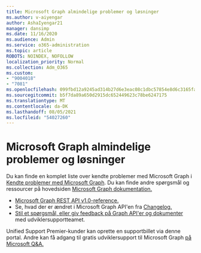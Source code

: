 ```yaml
---
title: Microsoft Graph almindelige problemer og løsninger
ms.author: v-aiyengar
author: AshaIyengar21
manager: dansimp
ms.date: 11/16/2020
ms.audience: Admin
ms.service: o365-administration
ms.topic: article
ROBOTS: NOINDEX, NOFOLLOW
localization_priority: Normal
ms.collection: Adm_O365
ms.custom:
- "9004018"
- "7081"
ms.openlocfilehash: 099fbd12a9245ad314b27d6e3eac08c1dbc57854e8d6c3165fac81141d83bde6
ms.sourcegitcommit: b5f7da89a650d2915dc652449623c78be6247175
ms.translationtype: MT
ms.contentlocale: da-DK
ms.lasthandoff: 08/05/2021
ms.locfileid: "54027260"
---
```

# <a name="microsoft-graph-common-issues-and-resolutions"></a>Microsoft Graph almindelige problemer og løsninger

Du kan finde en komplet liste over kendte problemer med Microsoft Graph i [Kendte problemer med Microsoft Graph](https://docs.microsoft.com/graph/known-issues). Du kan finde andre spørgsmål og ressourcer på hovedsiden [Microsoft Graph dokumentation.](https://docs.microsoft.com/graph/)

- [Microsoft Graph REST API v1.0-reference.](https://docs.microsoft.com/graph/api/overview?toc=.%2Fref%2Ftoc.json&view=graph-rest-1.0)
- Se, hvad der er ændret i Microsoft Graph API'en fra [Changelog.](https://docs.microsoft.com/graph/changelog) 
- [Stil et spørgsmål, eller giv feedback på Graph API'er og dokumenter](https://aka.ms/GraphDeveloperSupport) med udviklersupportteamet.

Unified Support Premier-kunder kan oprette en supportbillet via denne portal. Andre kan få adgang til gratis udviklersupport til Microsoft Graph [på Microsoft Q&A.](https://aka.ms/AskGraph)
